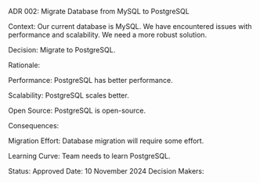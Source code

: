 ADR 002: Migrate Database from MySQL to PostgreSQL

Context: Our current database is MySQL. We have encountered issues with performance and scalability. We need a more robust solution.

Decision: Migrate to PostgreSQL.

Rationale:

Performance: PostgreSQL has better performance.

Scalability: PostgreSQL scales better.

Open Source: PostgreSQL is open-source.

Consequences:

Migration Effort: Database migration will require some effort.

Learning Curve: Team needs to learn PostgreSQL.

Status: Approved Date: 10 November 2024 Decision Makers: